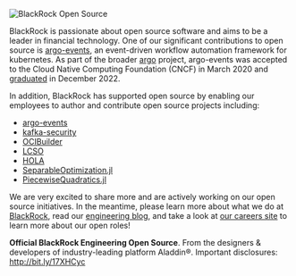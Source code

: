 ![BlackRock Open Source](https://github.com/blackrock/.github-private/blob/main/images/blk-ossp2.png) 

BlackRock is passionate about open source software and aims to be a leader in financial technology.
One of our significant contributions to open source is [argo-events](https://github.com/argoproj/argo-events), an
event-driven workflow automation framework for kubernetes. As part of the broader [argo](https://github.com/argoproj) 
project, argo-events was accepted to the Cloud Native Computing Foundation (CNCF) in March 2020 and 
[graduated](https://www.cncf.io/announcements/2022/12/06/the-cloud-native-computing-foundation-announces-argo-has-graduated/) 
in December 2022. 

In addition, BlackRock has supported open source by enabling our employees to author and contribute open source projects including:

* [argo-events](https://github.com/argoproj/argo-cd) 
* [kafka-security](https://github.com/kafka-security/oauth) 
* [OCIBuilder](https://ocibuilder.github.io/docs/)
* [LCSO](https://github.com/blackrock/lcso)  
* [HOLA](https://github.com/blackrock/HOLA/)
* [SeparableOptimization.jl](https://github.com/JuliaFirstOrder/SeparableOptimization.jl) 
* [PiecewiseQuadratics.jl](https://github.com/JuliaFirstOrder/PiecewiseQuadratics.jl) 

We are very excited to share more and are actively working on our open source initiatives. In the meantime, please learn more about what we do at [BlackRock](https://www.blackrock.com), read our [engineering blog](https://medium.com/blackrock-engineering), and take a look at [our careers site](https://careers.blackrock.com/life-at-blackrock-2/technology/) to learn more about our open roles!


**Official BlackRock Engineering Open Source**. From the designers & developers of industry-leading platform Aladdin®. Important disclosures: http://bit.ly/17XHCyc
